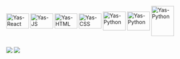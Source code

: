 <div style="display: inline_block"><br>
  <img align="center" alt="Yas-React" height="40" width="60" src="https://cdn.jsdelivr.net/gh/devicons/devicon/icons/react/react-original.svg" />
  <img align="center" alt="Yas-JS" height="40" width="60" src="https://cdn.jsdelivr.net/gh/devicons/devicon/icons/javascript/javascript-original.svg"/>
  <img align="center" alt="Yas-HTML" height="40" width="60" src="https://cdn.jsdelivr.net/gh/devicons/devicon/icons/html5/html5-original.svg" />
  <img align="center" alt="Yas-CSS" height="40" width="60" src="https://cdn.jsdelivr.net/gh/devicons/devicon/icons/css3/css3-original.svg" />
  <img align="center" alt="Yas-Python" height="50" width="60" src="https://cdn.jsdelivr.net/gh/devicons/devicon/icons/python/python-original.svg" />
  <img align="center" alt="Yas-Python" height="50" width="60" src="https://cdn.jsdelivr.net/gh/devicons/devicon/icons/pandas/pandas-original-wordmark.svg" />
  <img align="center" alt="Yas-Python" height="80" width="60" src="https://cdn.jsdelivr.net/gh/devicons/devicon/icons/numpy/numpy-original-wordmark.svg" />
      
</div>
  
 ## 
<div>
  <a href = "mailto:datayasminpereira@gmail.com"><img src="https://img.shields.io/badge/-Gmail-%23333?style=for-the-badge&logo=gmail&logoColor=white" target="_blank"></a>
  <a href="https://www.linkedin.com/in/yasmin-pereira-9a0a34212/" target="_blank"><img src="https://img.shields.io/badge/-LinkedIn-%230077B5?style=for-the-badge&logo=linkedin&logoColor=white" target="_blank"></a>
</div>
